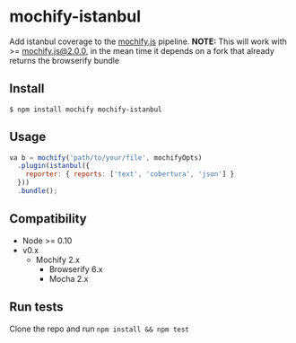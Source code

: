 mochify-istanbul
=====================

Add istanbul coverage to the [mochify.js](https://github.com/mantoni/mochify.js) pipeline.
**NOTE:** This will work with >= mochify.js@2.0.0, in the mean time it depends on a fork that already returns the browserify bundle

## Install

```
$ npm install mochify mochify-istanbul
```

## Usage

```javascript
va b = mochify('path/to/your/file', mochifyOpts)
  .plugin(istanbul({
    reporter: { reports: ['text', 'cobertura', 'json'] }
  }))
  .bundle();
```

## Compatibility
 - Node >= 0.10
 - v0.x
    - Mochify 2.x
        - Browserify 6.x
        - Mocha 2.x


## Run tests
Clone the repo and run ```npm install && npm test```
